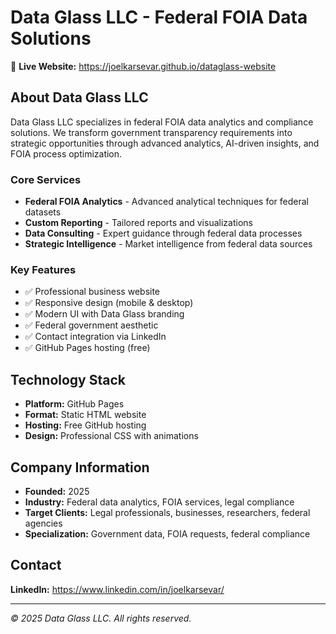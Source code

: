 # Data Glass LLC - Federal FOIA Data Solutions

🚀 **Live Website:** https://joelkarsevar.github.io/dataglass-website

## About Data Glass LLC

Data Glass LLC specializes in federal FOIA data analytics and compliance solutions. We transform government transparency requirements into strategic opportunities through advanced analytics, AI-driven insights, and FOIA process optimization.

### Core Services
- **Federal FOIA Analytics** - Advanced analytical techniques for federal datasets
- **Custom Reporting** - Tailored reports and visualizations 
- **Data Consulting** - Expert guidance through federal data processes
- **Strategic Intelligence** - Market intelligence from federal data sources

### Key Features
- ✅ Professional business website
- ✅ Responsive design (mobile & desktop)
- ✅ Modern UI with Data Glass branding
- ✅ Federal government aesthetic
- ✅ Contact integration via LinkedIn
- ✅ GitHub Pages hosting (free)

## Technology Stack
- **Platform:** GitHub Pages
- **Format:** Static HTML website
- **Hosting:** Free GitHub hosting
- **Design:** Professional CSS with animations

## Company Information
- **Founded:** 2025
- **Industry:** Federal data analytics, FOIA services, legal compliance
- **Target Clients:** Legal professionals, businesses, researchers, federal agencies
- **Specialization:** Government data, FOIA requests, federal compliance

## Contact
**LinkedIn:** https://www.linkedin.com/in/joelkarsevar/

---

*© 2025 Data Glass LLC. All rights reserved.*
